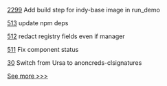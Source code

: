 
[2299](https://github.com/hyperledger/aries-cloudagent-python/pull/2299) Add build step for indy-base image in run_demo

[513](https://github.com/hyperledger-labs/fabric-operations-console/pull/513) update npm deps

[512](https://github.com/hyperledger-labs/fabric-operations-console/pull/512) redact registry fields even if manager

[511](https://github.com/hyperledger-labs/fabric-operations-console/pull/511) Fix component status

[30](https://github.com/hyperledger/indy-shared-rs/pull/30) Switch from Ursa to anoncreds-clsignatures


[See more >>>](https://start-here.hyperledger.org/pull-requests)
